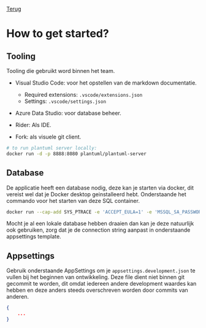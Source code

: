 [Terug](/README.md)

# How to get started?

## Tooling

Tooling die gebruikt word binnen het team.

- Visual Studio Code: voor het opstellen van de markdown documentatie.

  - Required extensions: `.vscode/extensions.json`
  - Settings: `.vscode/settings.json`

- Azure Data Studio: voor database beheer.
- Rider: Als IDE.
- Fork: als visuele git client.

```bash
# to run plantuml server locally:
docker run -d -p 8888:8080 plantuml/plantuml-server
```

## Database

De applicatie heeft een database nodig, deze kan je starten via docker, dit vereist wel dat je Docker desktop geinstalleerd hebt. Onderstaande het commando voor het starten van deze SQL container.

```bash
docker run --cap-add SYS_PTRACE -e 'ACCEPT_EULA=1' -e 'MSSQL_SA_PASSWORD=P@ssw0rd' -p 1433:1433 --name azuresqledge -d mcr.microsoft.com/azure-sql-edge -v icde-db:/var/opt/mssql
```

Mocht je al een lokale database hebben draaien dan kan je deze natuurlijk ook gebruiken, zorg dat je de connection string aanpast in onderstaande appsettings template.

## Appsettings 

Gebruik onderstaande AppSettings om je `appsettings.development.json` te vullen bij het beginnen van ontwikkeling. Deze file dient niet binnen git gecommit te worden, dit omdat iedereen andere development waardes kan hebben en deze anders steeds overschreven worden door commits van anderen.

```json
{
    ...
}
```
